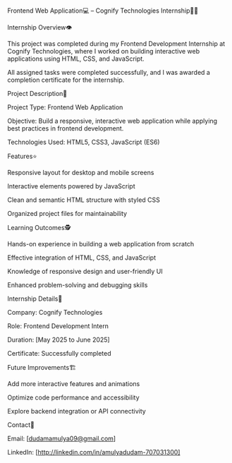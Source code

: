 Frontend Web Application💻 – Cognify Technologies Internship👩‍🎓

Internship Overview👁️

This project was completed during my Frontend Development Internship at Cognify Technologies, where I worked on building interactive web applications using HTML, CSS, and JavaScript.

All assigned tasks were completed successfully, and I was awarded a completion certificate for the internship.

Project Description📃

Project Type: Frontend Web Application

Objective: Build a responsive, interactive web application while applying best practices in frontend development.

Technologies Used: HTML5, CSS3, JavaScript (ES6)

Features⭐

Responsive layout for desktop and mobile screens

Interactive elements powered by JavaScript

Clean and semantic HTML structure with styled CSS

Organized project files for maintainability

Learning Outcomes🕵️

Hands-on experience in building a web application from scratch

Effective integration of HTML, CSS, and JavaScript

Knowledge of responsive design and user-friendly UI

Enhanced problem-solving and debugging skills

Internship Details💪

Company: Cognify Technologies

Role: Frontend Development Intern

Duration: [May 2025 to June 2025]

Certificate: Successfully completed

Future Improvements🏗️

Add more interactive features and animations

Optimize code performance and accessibility

Explore backend integration or API connectivity

Contact📱

Email: [dudamamulya09@gmail.com]

LinkedIn: [http://linkedin.com/in/amulyadudam-707031300]
